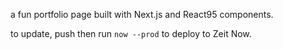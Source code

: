 a fun portfolio page built with Next.js and React95 components.

to update, push then run `now --prod` to deploy to Zeit Now.
